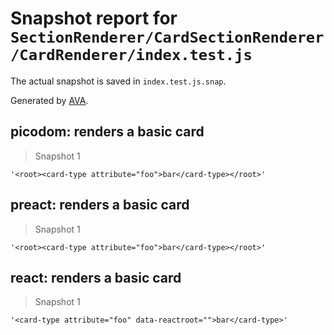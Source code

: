 # Snapshot report for `SectionRenderer/CardSectionRenderer/CardRenderer/index.test.js`

The actual snapshot is saved in `index.test.js.snap`.

Generated by [AVA](https://ava.li).

## picodom: renders a basic card

> Snapshot 1

    '<root><card-type attribute="foo">bar</card-type></root>'

## preact: renders a basic card

> Snapshot 1

    '<root><card-type attribute="foo">bar</card-type></root>'

## react: renders a basic card

> Snapshot 1

    '<card-type attribute="foo" data-reactroot="">bar</card-type>'
